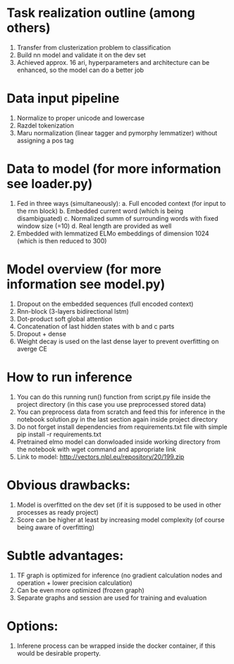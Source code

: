 # Task realization outline (among others)
1. Transfer from clusterization problem to classification
2. Build nn model and validate it on the dev set
3. Achieved approx. 16 ari, hyperparameters and architecture can be enhanced, so the model can do a better job

# Data input pipeline
1. Normalize to proper unicode and lowercase
2. Razdel tokenization
3. Maru normalization (linear tagger and pymorphy lemmatizer) without assigning a pos tag

# Data to model (for more information see loader.py)
1. Fed in three ways (simultaneously):
  a. Full encoded context (for input to the rnn block)
  b. Embedded current word (which is being disambiguated) 
  c. Normalized summ of surrounding words with fixed window size (=10)
  d. Real length are provided as well
2. Embedded with lemmatized ELMo embeddings of dimension 1024 (which is then reduced to 300)
  
# Model overview (for more information see model.py)
1. Dropout on the embedded sequences (full encoded context)
2. Rnn-block (3-layers bidirectional lstm)
3. Dot-product soft global attention
4. Concatenation of last hidden states with b and c parts 
5. Dropout + dense
6. Weight decay is used on the last dense layer to prevent overfitting on averge CE

# How to run inference
1. You can do this running run() function from script.py file inside the project directory (in this case you use preprocessed stored data)
2. You can preprocess data from scratch and feed this for inference in the notebook solution.py in the last section again inside project directory
3. Do not forget install dependencies from requirements.txt file with simple pip install -r requirements.txt
4. Pretrained elmo model can donwloaded inside working directory from the notebook with wget command and appropriate link
5. Link to model: http://vectors.nlpl.eu/repository/20/199.zip

# Obvious drawbacks:
1. Model is overfitted on the dev set (if it is supposed to be used in other processes as ready project)
2. Score can be higher at least by increasing model complexity (of course being aware of overfitting)

# Subtle advantages:
1. TF graph is optimized for inference (no gradient calculation nodes and operation + lower precision calculation)
2. Can be even more optimized (frozen graph)
3. Separate graphs and session are used for training and evaluation

# Options:
1. Inferene process can be wrapped inside the docker container, if this would be desirable property. 
